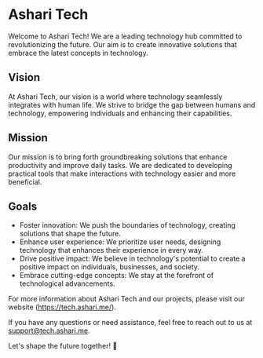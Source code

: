 # Ashari Tech

Welcome to Ashari Tech! We are a leading technology hub committed to revolutionizing the future. Our aim is to create innovative solutions that embrace the latest concepts in technology.

## Vision

At Ashari Tech, our vision is a world where technology seamlessly integrates with human life. We strive to bridge the gap between humans and technology, empowering individuals and enhancing their capabilities.

## Mission

Our mission is to bring forth groundbreaking solutions that enhance productivity and improve daily tasks. We are dedicated to developing practical tools that make interactions with technology easier and more beneficial.

## Goals

- Foster innovation: We push the boundaries of technology, creating solutions that shape the future.
- Enhance user experience: We prioritize user needs, designing technology that enhances their experience in every way.
- Drive positive impact: We believe in technology's potential to create a positive impact on individuals, businesses, and society.
- Embrace cutting-edge concepts: We stay at the forefront of technological advancements.

For more information about Ashari Tech and our projects, please visit our website (https://tech.ashari.me/).

If you have any questions or need assistance, feel free to reach out to us at support@tech.ashari.me.

Let's shape the future together! 🚀
